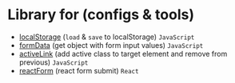 # Library for (configs & tools)

 - [localStorage](https://github.com/Inpulsgor/library/tree/master/localStorage) (`load` & `save` to localStorage) `JavaScript`
 - [formData](https://github.com/Inpulsgor/library/tree/master/formData) (get object with form input values) `JavaScript`
 - [activeLink](https://github.com/Inpulsgor/library/tree/master/activeLink) (add active class to target element and remove from previous) `JavaScript`
 - [reactForm](https://github.com/Inpulsgor/library/tree/master/reactForm) (react form submit) `React`
